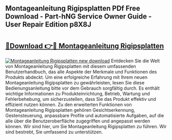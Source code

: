 ## Montageanleitung Rigipsplatten PDf Free Download - Part-hNG Service Owner Guide - User Repair Edition p8X8J

# <h2><a href="http://df6dbg.blite.top/?on=Montageanleitung+Rigipsplatten">🔗Download 👉🔴 Montageanleitung Rigipsplatten</a></h2>

[![Montageanleitung Rigipsplatten new download](https://i.imgur.com/lujVjoI.png)](http://df6dbg.blite.top/?on=Montageanleitung+Rigipsplatten)
Entdecken Sie die Welt von Montageanleitung Rigipsplatten mit diesem umfassenden Benutzerhandbuch, das alle Aspekte der Merkmale und Funktionen des Produkts abdeckt. Um eine erfolgreiche Erfahrung mit Ihrem neuen Montageanleitung Rigipsplatten zu gewährleisten, lesen Sie diese Bedienungsanleitung bitte vor dem Gebrauch sorgfältig durch. Es enthält wichtige Informationen zu Produkteinrichtung, Betrieb, Wartung und Fehlerbehebung, um sicherzustellen, dass Sie das Produkt effektiv und effizient nutzen können. Zu den erweiterten Funktionen von Montageanleitung Rigipsplatten gehören Gesichtserkennung, Gestensteuerung, anpassbare Profile und automatisierte Aufgaben, auf die alle über die Benutzeroberfläche zugegriffen und angepasst werden können. Wir sind hier, um Sie Montageanleitung Rigipsplatten zu führen. Wir sind bestrebt, Sie umfassend zu unterstützen.
